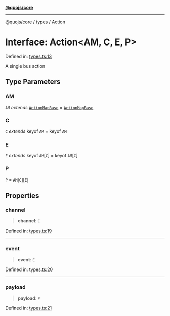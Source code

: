 [**@quojs/core**](../../README.md)

***

[@quojs/core](../../README.md) / [types](../README.md) / Action

# Interface: Action\<AM, C, E, P\>

Defined in: [types.ts:13](https://github.com/quojs/quojs/blob/bb0aab212261db76d8cdd24be568e1eb39570c11/packages/core/src/types.ts#L13)

A single bus action

## Type Parameters

### AM

`AM` *extends* [`ActionMapBase`](../type-aliases/ActionMapBase.md) = [`ActionMapBase`](../type-aliases/ActionMapBase.md)

### C

`C` *extends* keyof `AM` = keyof `AM`

### E

`E` *extends* keyof `AM`\[`C`\] = keyof `AM`\[`C`\]

### P

`P` = `AM`\[`C`\]\[`E`\]

## Properties

### channel

> **channel**: `C`

Defined in: [types.ts:19](https://github.com/quojs/quojs/blob/bb0aab212261db76d8cdd24be568e1eb39570c11/packages/core/src/types.ts#L19)

***

### event

> **event**: `E`

Defined in: [types.ts:20](https://github.com/quojs/quojs/blob/bb0aab212261db76d8cdd24be568e1eb39570c11/packages/core/src/types.ts#L20)

***

### payload

> **payload**: `P`

Defined in: [types.ts:21](https://github.com/quojs/quojs/blob/bb0aab212261db76d8cdd24be568e1eb39570c11/packages/core/src/types.ts#L21)
